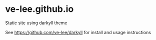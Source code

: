 # ve-lee.github.io

Static site using darkyll theme

See https://github.com/ve-lee/darkyll for install and usage instructions
